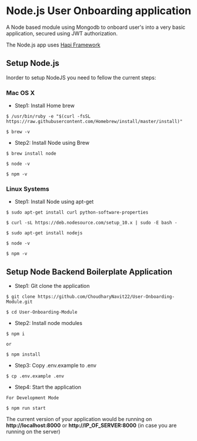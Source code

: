 # Node.js User Onboarding application
A Node based module using Mongodb to onboard user's into a very basic application, secured using JWT authorization.

The Node.js app uses [Hapi Framework](https://hapijs.com)

## Setup Node.js

Inorder to setup NodeJS you need to fellow the current steps:

### Mac OS X

* Step1: Install Home brew

```
$ /usr/bin/ruby -e "$(curl -fsSL https://raw.githubusercontent.com/Homebrew/install/master/install)"

$ brew -v
```

* Step2: Install Node using Brew

```
$ brew install node

$ node -v

$ npm -v
```

### Linux Systems

* Step1: Install Node using apt-get

```
$ sudo apt-get install curl python-software-properties

$ curl -sL https://deb.nodesource.com/setup_10.x | sudo -E bash -

$ sudo apt-get install nodejs

$ node -v

$ npm -v
```
## Setup Node Backend Boilerplate Application

* Step1: Git clone the application

```
$ git clone https://github.com/ChoudharyNavit22/User-Onboarding-Module.git

$ cd User-Onboarding-Module
```

* Step2: Install node modules

```
$ npm i

or 

$ npm install
```

* Step3: Copy .env.example to .env

```
$ cp .env.example .env
```

* Step4: Start the application

```
For Development Mode

$ npm run start
```

The current version of your application would be running on **http://localhost:8000** or **http://IP_OF_SERVER:8000** (in case you are running on the server)
